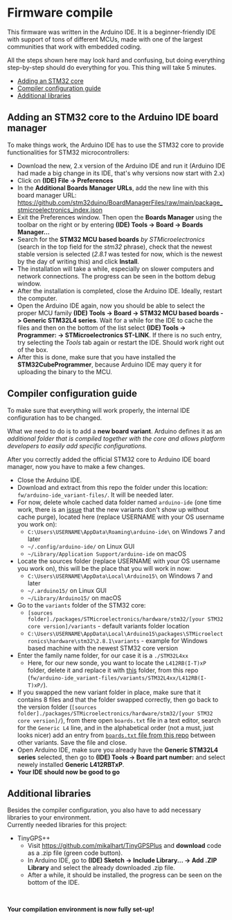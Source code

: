 # Firmware compile
This firmware was written in the Arduino IDE. It is a beginner-friendly IDE with support of tons of different MCUs, made with one of the largest communities that work with embedded coding.<br>

All the steps shown here may look hard and confusing, but doing everything step-by-step should do everything for you. This thing will take 5 minutes.<br>

* [Adding an STM32 core](#adding-an-stm32-core-to-the-arduino-ide-board-manager)
* [Compiler configuration guide](#compiler-configuration-guide)
* [Additional libraries](#additional-libraries)

## Adding an STM32 core to the Arduino IDE board manager
To make things work, the Arduino IDE has to use the STM32 core to provide functionalities for STM32 microcontrollers:
* Download the new, 2.x version of the Arduino IDE and run it (Arduino IDE had made a big change in its IDE, that's why versions now start with 2.x)
* Click on **(IDE) File -> Preferences**
* In the **Additional Boards Manager URLs**, add the new line with this board manager URL: https://github.com/stm32duino/BoardManagerFiles/raw/main/package_stmicroelectronics_index.json
* Exit the Preferences window. Then open the **Boards Manager** using the toolbar on the right or by entering **(IDE) Tools -> Board -> Boards Manager...**
* Search for the **STM32 MCU based boards** *by STMicroelectronics* (search in the top field for the *stm32* phrase), check that the newest stable version is selected (*2.8.1* was tested for now, which is the newest by the day of writing this) and click **Install**.
* The installation will take a while, especially on slower computers and network connections. The progress can be seen in the bottom debug window.
* After the installation is completed, close the Arduino IDE. Ideally, restart the computer.
* Open the Arduino IDE again, now you should be able to select the proper MCU family **(IDE) Tools -> Board -> STM32 MCU based boards -> Generic STM32L4 series**. Wait for a while for the IDE to cache the files and then on the bottom of the list select **(IDE) Tools -> Programmer: -> STMicroelectronics ST-LINK**. If there is no such entry, try selecting the *Tools* tab again or restart the IDE. Should work right out of the box.
* After this is done, make sure that you have installed the **STM32CubeProgrammer**, because Arduino IDE may query it for uploading the binary to the MCU.


## Compiler configuration guide
To make sure that everything will work properly, the internal IDE configuration has to be changed. <br>

What we need to do is to add a **new board variant**. Arduino defines it as an *additional folder that is compiled together with the core and allows platform developers to easily add specific configurations.*

After you correctly added the official STM32 core to Arduino IDE board manager, now you have to make a few changes.

* Close the Arduino IDE.
* Download and extract from this repo the folder under this location: `fw/arduino-ide_variant-files/`. It will be needed later.
* For now, delete whole cached data folder named `arduino-ide` (one time work, there is an [issue](https://github.com/arduino/arduino-ide/issues/1030#issuecomment-1152005617) that the new variants don't show up without cache purge), located here (replace USERNAME with your OS username you work on):
    * `C:\Users\USERNAME\AppData\Roaming\arduino-ide\` on Windows 7 and later
    * `~/.config/arduino-ide/` on Linux GUI
    * `~/Library/Application Support/arduino-ide` on macOS
* Locate the sources folder (replace USERNAME with your OS username you work on), this will be the place that you will work in now:
    * `C:\Users\USERNAME\AppData\Local\Arduino15\` on Windows 7 and later
    * `~/.arduino15/` on Linux GUI
    * `~/Library/Arduino15/` on macOS
* Go to the `variants` folder of the STM32 core:
    * `[sources folder]./packages/STMicroelectronics/hardware/stm32/[your STM32 core version]/variants` - default variants folder location
    * `C:\Users\USERNAME\AppData\Local\Arduino15\packages\STMicroelectronics\hardware\stm32\2.8.1\variants` - example for Windows based machine with the newest STM32 core version
* Enter the family name folder, for our case it is a `./STM32L4xx`
    * Here, for our new sonde, you want to locate the `L412RB(I-T)xP` folder, delete it and replace it with [this](./arduino-ide_variant-files/variants/STM32L4xx/L412RB(I-T)xP/) folder, from this repo (`fw/arduino-ide_variant-files/variants/STM32L4xx/L412RB(I-T)xP/`).
* If you swapped the new variant folder in place, make sure that it contains 8 files and that the folder swapped correctly, then go back to the version folder (`[sources folder]./packages/STMicroelectronics/hardware/stm32/[your STM32 core version]/`), from there open `boards.txt` file in a text editor, search for the `Generic L4` line, and in the alphabetical order (not a must, just looks nicer) add an entry from [`boards.txt` file from this repo](./arduino-ide_variant-files/boards.txt) between other variants. Save the file and close.
* Open Arduino IDE, make sure you already have the **Generic STM32L4 series** selected, then go to **(IDE) Tools -> Board part number:** and select newely installed **Generic L412RBTxP**.
* **Your IDE should now be good to go**

## Additional libraries

Besides the compiler configuration, you also have to add necessary libraries to your environment. <br>
Currently needed libraries for this project:
* TinyGPS++
    * Visit https://github.com/mikalhart/TinyGPSPlus and **download** code as a .zip file (green code button).
    * In Arduino IDE, go to **(IDE) Sketch -> Include Library... -> Add .ZIP Library** and select the already downloaded .zip file.
    * After a while, it should be installed, the progress can be seen on the bottom of the IDE.

<br>

**Your compilation environment is now fully set-up!**
